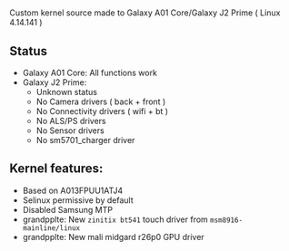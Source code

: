 #
Custom kernel source made to Galaxy A01 Core/Galaxy J2 Prime ( Linux 4.14.141 )

## Status
* Galaxy A01 Core: All functions work
* Galaxy J2 Prime: 
  * Unknown status
  * No Camera drivers ( back + front )
  * No Connectivity drivers ( wifi + bt )
  * No ALS/PS drivers
  * No Sensor drivers
  * No sm5701_charger driver

## Kernel features:
* Based on A013FPUU1ATJ4
* Selinux permissive by default
* Disabled Samsung MTP
* grandpplte: New `zinitix bt541` touch driver from `msm8916-mainline/linux`
* grandpplte: New mali midgard r26p0 GPU driver

